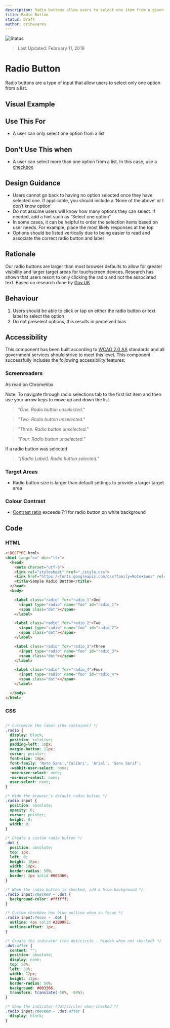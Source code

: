 ```yaml
---
description: Radio buttons allow users to select one item from a given list.
title: Radio Button
status: Draft
author: orinevares
---
```


![Status](https://img.shields.io/badge/Recommended-Draft-orange.svg)
> Last Updated: February 11, 2019

# Radio Button
Radio buttons are a type of input that allow users to select only one option from a list.

## Visual Example

<component-preview path="components/radio/sample.html" height="150px" width="800px"> </component-preview>

## Use This For
* A user can only select one option from a list

## Don't Use This when
*	A user can select more than one option from a list. In this case, use a [checkbox](../checkbox.md)

## Design Guidance
*	Users cannot go back to having no option selected once they have selected one. If applicable, you should include a ‘None of the above’ or I don’t know option’
*	Do not assume users will know how many options they can select. If needed, add a hint such as “Select one option” 
*	In some cases, it can be helpful to order the selection items based on user needs. For example, place the most likely responses at the top
*	Options should be listed vertically due to being easier to read and associate the correct radio button and label

## Rationale
Our radio buttons are larger than most browser defaults to allow for greater visibility and larger target areas for touchscreen devices. Research has shown that users resort to only clicking the radio and not the associated text.
Based on research done by [Gov.UK](https://designnotes.blog.gov.uk/2016/11/30/weve-updated-the-radios-and-checkboxes-on-gov-uk/)

## Behaviour
1.	Users should be able to click or tap on either the radio button or text label to select the option
2.	Do not preselect options, this results in perceived bias

## Accessibility
This component has been built according to [WCAG 2.0 AA](https://www.w3.org/TR/WCAG20/) standards and all government services should strive to meet this level.  This component successfully includes the following accessibility features:

### Screenreaders
As read on ChromeVox

Note: To navigate through radio selections tab to the first list item and then use your arrow keys to move up and down the list.

> *"One. Radio button unselected."*

> *"Two. Radio button unselected."*

> *"Three. Radio button unselected."*

> *"Four. Radio button unselected."*

If a radio button was selected

> *"[Radio Label]. Radio button selected."*

### Target Areas
* Radio button size is larger than default settings to provide a larger target area

### Colour Contrast
* [Contrast ratio](https://webaim.org/articles/contrast/) exceeds 7:1 for radio button on white background

## Code
### HTML
```html
<!DOCTYPE html>
<html lang="en" dir="ltr">
  <head>
    <meta charset="utf-8">
    <link rel="stylesheet" href="./style.css">
    <link href="https://fonts.googleapis.com/css?family=Noto+Sans" rel="stylesheet">
    <title>Sample Radio Button</title>
  </head>
  <body>

    <label class="radio" for="radio_1">One
      <input type="radio" name="foo" id="radio_1">
      <span class="dot"></span>
    </label>

    <label class="radio" for="radio_2">Two
      <input type="radio" name="foo" id="radio_2">
      <span class="dot"></span>
    </label>

    <label class="radio" for="radio_3">Three
      <input type="radio" name="foo" id="radio_3">
      <span class="dot"></span>
    </label>

    <label class="radio" for="radio_4">Four
      <input type="radio" name="foo" id="radio_4">
      <span class="dot"></span>
    </label>

  </body>
</html>
```
 
### CSS
```css

/* Customize the label (the container) */
.radio {
  display: block;
  position: relative;
  padding-left: 30px;
  margin-bottom: 12px;
  cursor: pointer;
  font-size: 18px;
  font-family: 'Noto Sans','Calibri', 'Arial', 'Sans Serif';
  -webkit-user-select: none;
  -moz-user-select: none;
  -ms-user-select: none;
  user-select: none;
}

/* Hide the browser's default radio button */
.radio input {
  position: absolute;
  opacity: 0;
  cursor: pointer;
  height: 0;
  width: 0;
}

/* Create a custom radio button */
.dot {
  position: absolute;
  top: 1px;
  left: 0;
  height: 18px;
  width: 18px;
  border-radius: 50%;
  border: 2px solid #003366;
}

/* When the radio button is checked, add a blue background */
.radio input:checked ~ .dot {
  background-color: #ffffff;
}

/* Custom checkbox has blue outline when in focus */
.radio input:focus ~ .dot {
  outline: 4px solid #3B99FC;
  outline-offset: 1px;
}

/* Create the indicator (the dot/circle - hidden when not checked) */
.dot:after {
  content: "";
  position: absolute;
  display: none;
  top: 50%;
  left: 50%;
  width: 12px;
  height: 12px;
  border-radius: 50%;
  background: #003366;
  transform: translate(-50%, -50%);
}

/* Show the indicator (dot/circle) when checked */
.radio input:checked ~ .dot:after {
  display: block;
}
```

